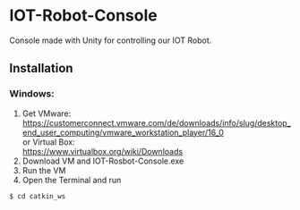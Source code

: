 # IOT-Robot-Console
Console made with Unity for controlling our IOT Robot.

## Installation

### Windows:
1. Get VMware: https://customerconnect.vmware.com/de/downloads/info/slug/desktop_end_user_computing/vmware_workstation_player/16_0  
or Virtual Box:  
https://www.virtualbox.org/wiki/Downloads
2. Download VM and IOT-Rosbot-Console.exe
3. Run the VM
4. Open the Terminal and run
~~~
$ cd catkin_ws
~~~
